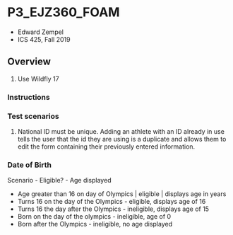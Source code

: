# P3_EJZ360_FOAM
* Edward Zempel
* ICS 425, Fall 2019

## Overview
1. Use Wildfly 17

### Instructions


### Test scenarios
1. National ID must be unique. Adding an athlete with an ID already in use tells the user that the id they are using is a duplicate and allows them to edit the form containing their previously entered information.

### Date of Birth

Scenario - Eligible? - Age displayed

* Age greater than 16 on day of Olympics | eligible | displays age in years
 * Turns 16 on the day of the Olympics - eligible, displays age of 16
 * Turns 16 the day after the Olympics - ineligible, displays age of 15
 * Born on the day of the olympics - ineligible, age of 0
 * Born after the Olympics - ineligible, no age displayed
